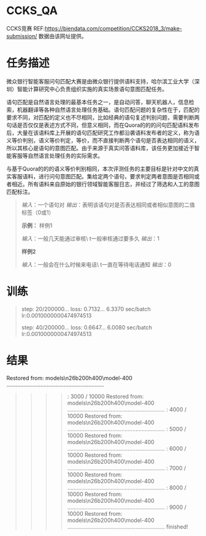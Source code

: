 # CCKS_QA
CCKS竞赛
REF:https://biendata.com/competition/CCKS2018_3/make-submission/
数据由该网址提供。

# 任务描述

微众银行智能客服问句匹配大赛是由微众银行提供语料支持，哈尔滨工业大学（深圳）智能计算研究中心负责组织实施的真实场景语句意图匹配任务。

语句匹配是自然语言处理的最基本任务之一，是自动问答，聊天机器人，信息检索，机器翻译等各种自然语言处理任务基础。语句匹配问题的复杂性在于，匹配的要求不同，对匹配的定义也不尽相同，比如经典的语句复述判别问题，需要判断两句话是否仅仅是表述方式不同，但意义相同，而在Quora的的的问句匹配语料发布后，大量在该语料库上开展的语句匹配研究工作都沿袭语料发布者的定义，称为语义等价判别，语义等价判定，等价，而不直接判断两个语句是否表达相同的语义，所以其核心是语句的意图匹配。由于来源于真实问答语料库，该任务更加接近于智能客服等自然语言处理任务的实际需求。

与基于Quora的的的语义等价判别相同，本次评测任务的主要目标是针对中文的真实客服语料，进行问句意图匹配。集给定两个语句，要求判定两者意图是否相同或者相近。所有语料来自原始的银行领域智能客服日志，并经过了筛选和人工的意图匹配标注。

> *输入*：一个语句对
> *输出*：表明该语句对是否表达相同或者相似意图的二值标签（0或1）
>
>
>
> **示例：**
> 样例1
>
> *输入*：一般几天能通过审核\ t一般审核通过要多久
> *输出*：1
>
> **样例2**
>
> *输入*：一般会在什么时候来电话\ t一直在等待电话通知
> *输出*：0


# 训练
>
>step: 20/200000...  loss: 0.7132...  6.3370 sec/batch lr:0.0010000000474974513
>
>step: 40/200000...  loss: 0.6647...  6.0080 sec/batch lr:0.0010000000474974513

# 结果
Restored from: models\n26b200h400\model-400
...............................................................
>>>>: 3000 / 10000
Restored from: models\n26b200h400\model-400
...............................................................
>>>>: 4000 / 10000
Restored from: models\n26b200h400\model-400
...............................................................
>>>>: 5000 / 10000
Restored from: models\n26b200h400\model-400
...............................................................
>>>>: 6000 / 10000
Restored from: models\n26b200h400\model-400
...............................................................
>>>>: 7000 / 10000
Restored from: models\n26b200h400\model-400
...............................................................
>>>>: 8000 / 10000
Restored from: models\n26b200h400\model-400
...............................................................
>>>>: 9000 / 10000
Restored from: models\n26b200h400\model-400
...............................................................
finished!

